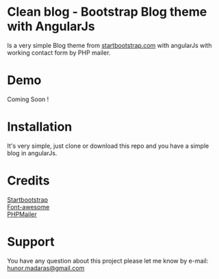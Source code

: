 # Clean blog - Bootstrap Blog theme with AngularJs
Is a very simple Blog theme from <a href="http://ironsummitmedia.github.io/startbootstrap-clean-blog/">startbootstrap.com</a> with angularJs with working contact form by PHP mailer.

# Demo
Coming Soon !

# Installation
It's very simple, just clone or download this repo and you have a simple blog in angularJs.

# Credits
<a href="http://startbootstrap.com/">Startbootstrap</a><br />
<a href="http://fortawesome.github.io/Font-Awesome/">Font-awesome</a><br />
<a href="https://github.com/PHPMailer/PHPMailer">PHPMailer</a>

# Support
You have any question about this project please let me know by e-mail: hunor.madaras@gmail.com

